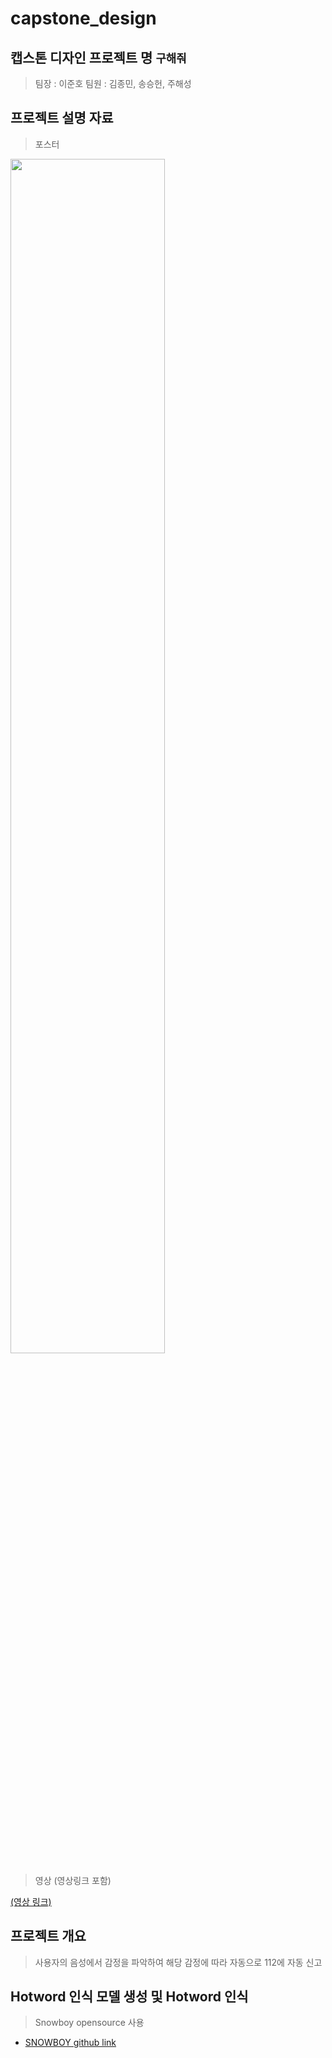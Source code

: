 # capstone_design

## 캡스톤 디자인 프로젝트 명 `구해줘`
>팀장 : 이준호
팀원 : 김종민, 송승헌, 주해성

##  프로젝트 설명 자료

> 포스터

<img width="70%" src="https://user-images.githubusercontent.com/57201026/120099700-e7410880-c177-11eb-97ff-f1c050a6f090.png"/>

> 영상 (영상링크 포함)

[(영상 링크)](https://youtu.be/A54pXhQqja0)


## 프로젝트 개요
> 사용자의 음성에서 감정을 파악하여 해당 감정에 따라 자동으로 112에 자동 신고

## Hotword 인식 모델 생성 및 Hotword 인식

> Snowboy opensource 사용
- [SNOWBOY github link](https://github.com/Kitt-AI/snowboy)

